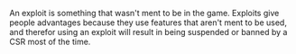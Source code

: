 An exploit is something that wasn't ment to be in the game. Exploits give people
advantages because they use features that aren't ment to be used, and therefor
using an exploit will result in being suspended or banned by a CSR
most of the time.


